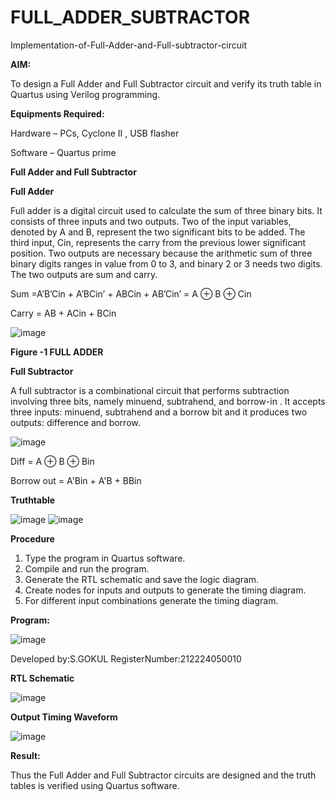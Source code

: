 # FULL_ADDER_SUBTRACTOR

Implementation-of-Full-Adder-and-Full-subtractor-circuit

**AIM:**

To design a Full Adder and Full Subtractor circuit and verify its truth table in Quartus using Verilog programming.

**Equipments Required:**

Hardware – PCs, Cyclone II , USB flasher

Software – Quartus prime

**Full Adder and Full Subtractor**

**Full Adder**

Full adder is a digital circuit used to calculate the sum of three binary bits. It consists of three inputs and two outputs. Two of the input variables, denoted by A and B, represent the two significant bits to be added. The third input, Cin, represents the carry from the previous lower significant position. Two outputs are necessary because the arithmetic sum of three binary digits ranges in value from 0 to 3, and binary 2 or 3 needs two digits. The two outputs are sum and carry.

Sum =A’B’Cin + A’BCin’ + ABCin + AB’Cin’ = A ⊕ B ⊕ Cin 

Carry = AB + ACin + BCin

![image](https://github.com/naavaneetha/FULL_ADDER_SUBTRACTOR/assets/154305477/0f30ba51-5ffb-4198-845f-18e054f675e7)

**Figure -1 FULL ADDER**

**Full Subtractor**

A full subtractor is a combinational circuit that performs subtraction involving three bits, namely minuend, subtrahend, and borrow-in . It accepts three inputs: minuend, subtrahend and a borrow bit and it produces two outputs: difference and borrow.

![image](https://github.com/naavaneetha/FULL_ADDER_SUBTRACTOR/assets/154305477/02b24f51-ab51-4304-9ad6-7b81ffc1ead5)

Diff = A ⊕ B ⊕ Bin 

Borrow out = A'Bin + A'B + BBin

**Truthtable**

![image](https://github.com/user-attachments/assets/c577fe2d-6096-4160-b435-16ba349932a6)
![image](https://github.com/user-attachments/assets/2b608324-6f2c-4001-976b-fd87f2691e57)



**Procedure**

1. Type the program in Quartus software.
2. Compile and run the program.
3. Generate the RTL schematic and save the logic diagram.
4. Create nodes for inputs and outputs to generate the timing diagram.
5. For different input combinations generate the timing diagram.


**Program:**

![image](https://github.com/user-attachments/assets/16b858c8-8972-41f6-8292-4de7ab0f74d3)


 Developed by:S.GOKUL 
 RegisterNumber:212224050010


**RTL Schematic**

![image](https://github.com/user-attachments/assets/d7fd3208-d579-483d-bed2-467214cc2d3c)


**Output Timing Waveform**

![image](https://github.com/user-attachments/assets/7c52cc29-21fd-4baf-98a3-54094a62c661)


**Result:**

Thus the Full Adder and Full Subtractor circuits are designed and the truth tables is verified using Quartus software.



